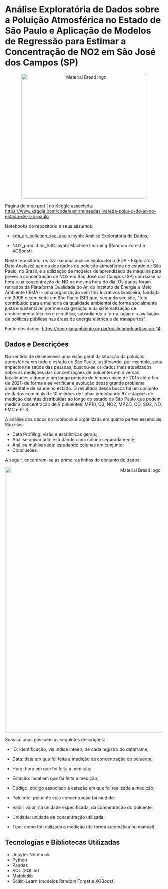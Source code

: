 # Análise Exploratória de Dados sobre a Poluição Atmosférica no Estado de São Paulo e Aplicação de Modelos de Regressão para Estimar a Concentração de NO2 em São José dos Campos (SP)

<p align="center">
    <img width="400" src="https://github.com/Samirnunes/sp_polution_eda/blob/main/images/iema_logo.png" alt="Material Bread logo">
<p>

Página do meu perfil no Kaggle associada: https://www.kaggle.com/code/samirnunesdasilva/eda-polui-o-do-ar-no-estado-de-s-o-paulo
    
Notebooks do repositório e seus assuntos:

- eda_air_pollution_sao_paulo.ipynb: Análise Exploratória de Dados;

- NO2_prediction_SJC.ipynb: Machine Learning (Random Forest e XGBoost).

Neste repositório, realiza-se uma análise exploratória (EDA - Exploratory Data Analysis) acerca dos dados de poluição atmosférica no estado de São Paulo, no Brasil, e a utilização de modelos de aprendizado de máquina para prever a concentração de NO2 em São José dos Campos (SP) com base na hora e na concentração de NO na mesma hora do dia. Os dados foram retirados da Plataforma Qualidade do Ar, do Instituto de Energia e Meio Ambiente (IEMA) - uma organização sem fins lucrativos brasileira, fundada em 2006 e com sede em São Paulo (SP) que, segundo seu site, "tem contribuído para a melhoria da qualidade ambiental de forma socialmente justa e sustentável por meio da geração e da sistematização de conhecimento técnico e científico, subsidiando a formulação e a avaliação de políticas públicas nas áreas de energia elétrica e de transportes".

Fonte dos dados: https://energiaeambiente.org.br/qualidadedoar#secao-14

## Dados e Descrições

No sentido de desenvolver uma visão geral da situação da poluição atmosférica em todo o estado de São Paulo, justificando, por exemplo, seus impactos na saúde das pessoas, buscou-se os dados mais atualizados sobre as medições das concentrações de poluentes em diversas localidades e durante um longo período de tempo (início de 2015 até o fim de 2021) de forma a se verificar a evolução desse grande problema ambiental e de saúde no estado. O resultado dessa busca foi um conjunto de dados com mais de 10 milhões de linhas englobando 87 estações de medição distintas distribuídas ao longo do estado de São Paulo que podem medir a concentração de 9 poluentes: MP10, O3, NO2, MP2.5, CO, SO2, NO, FMC e PTS. 

A análise dos dados no notebook é organizada em quatro partes essenciais. São elas:

- Data Profiling: visão e estatísticas gerais;
- Análise univariada: estudando cada coluna separadamente;
- Análise multivariada: estudando colunas em conjunto;
- Conclusões.

A seguir, encontram-se as primeiras linhas do conjunto de dados:
    
<p align="center">
    <img width="850" src="https://github.com/Samirnunes/sp_polution_eda/blob/main/images/visao_geral_dataframe.PNG" alt="Material Bread logo">
<p>

Suas colunas possuem as seguintes descrições:

- ID: identificação, via índice inteiro, de cada registro do dataframe;

- Data: data em que foi feita a medição da concentração do poluente;

- Hora: hora em que foi feita a medição;

- Estação: local em que foi feita a medição;

- Código: código associado à estação em que foi realizada a medição;

- Poluente: poluente cuja concentração foi medida;

- Valor: valor, na unidade especificada, da concentração do poluente;

- Unidade: unidade de concentração utilizada;

- Tipo: como foi realizada a medição (de forma automática ou manual).

## Tecnologias e Bibliotecas Utilizadas

- Jupyter Notebook
- Python
- Pandas
- SQL (SQLite)
- Matplotlib
- Scikit-Learn (modelos Random Forest e XGBoost)
 
